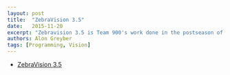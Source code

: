 ```yaml
---
layout: post
title:  "ZebraVision 3.5"
date:   2015-11-20
excerpt: "Zebravision 3.5 is Team 900's work done in the postseason of 2015 and preseason of 2016. Our focus has been finding new ways to gather information about our robot's surroundings. We have been working to integrate the StereoLabs ZED, a stereoscopic camera, into the 2015 vision system with the Jetson TK1 using OpenCV. Special thanks to Stereolabs for providing support and assistance as we tested and integrated the ZED into our own work. We could not do this without their support!"
authors: Alon Greyber
tags: [Programming, Vision]
---
```

<ul style="text-align:left">
  <li><a href="https://drive.google.com/open?id=0B8hPVHrmVeDgY1F3WVJKWUNSZms" target="\_blank">ZebraVision 3.5</a></li>
</ul>
